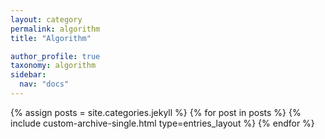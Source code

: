 ```yaml
---
layout: category
permalink: algorithm
title: "Algorithm"

author_profile: true
taxonomy: algorithm
sidebar:
  nav: "docs"
---
```


{% assign posts = site.categories.jekyll %}
{% for post in posts %}
  {% include custom-archive-single.html type=entries_layout %}
{% endfor %}